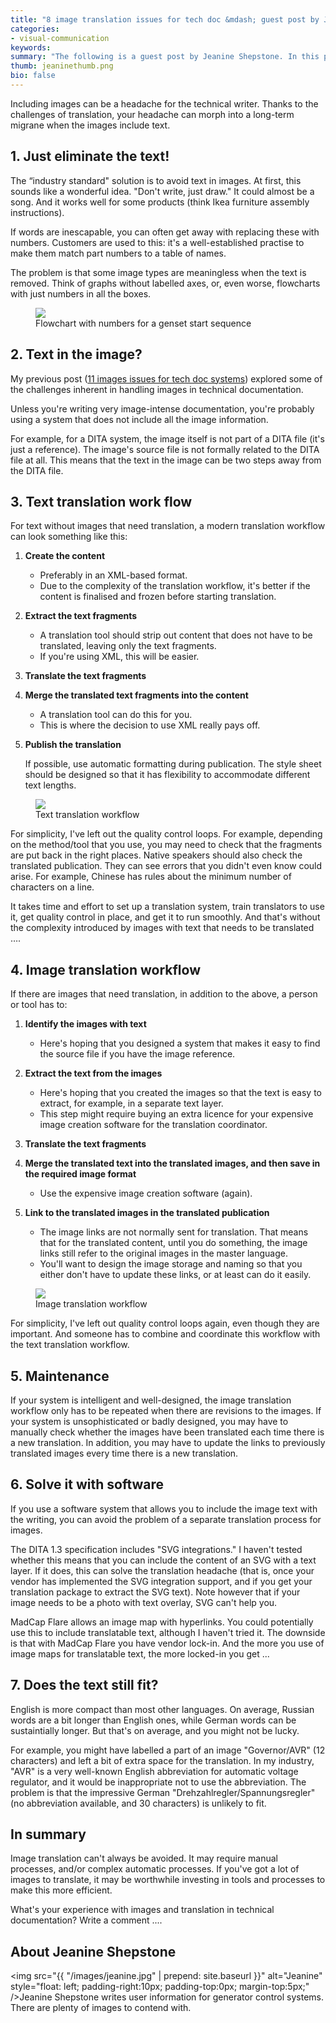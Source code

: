```yaml
---
title: "8 image translation issues for tech doc &mdash; guest post by Jeanine Shepstone"
categories:
- visual-communication
keywords: 
summary: "The following is a guest post by Jeanine Shepstone. In this post, Jeanine talks about some of the issues technical writers face when translating images in technical documentation. She outlines the workflows for both text translation and image translation, and the challenges of extracting, translation, and merging text back into images. Image translation is certainly one of the most difficult aspects of tech comm, and for this reason many people avoid it and stick with text only."
thumb: jeaninethumb.png
bio: false
---
```


Including images can be a headache for the technical writer. Thanks to the challenges of translation, your headache can morph into a long-term migrane when the images include text.

## 1. Just eliminate the text!

The “industry standard" solution is to avoid text in images. At first, this sounds like a wonderful idea. "Don't write, just draw." It could almost be a song. And it works well for some products (think Ikea furniture assembly instructions).

If words are inescapable, you can often get away with replacing these with numbers. Customers are used to this: it's a well-established practise to make them match part numbers to a table of names.

The problem is that some image types are meaningless when the text is removed. Think of graphs without labelled axes, or, even worse, flowcharts with just numbers in all the boxes.

<figure><a href="http://idratherbewriting.com"><img src="{{ "/images/gensetsequence.svg" | prepend: site.baseurl }}"/></a><figcaption>Flowchart with numbers for a genset start sequence</figcaption></figure>

## 2. Text in the image?

My previous post ([11 images issues for tech doc systems](http://idratherbewriting.com/2016/05/26/image-handling-strategies-guest-post/)) explored some of the challenges inherent in handling images in technical documentation. 

Unless you're writing very image-intense documentation, you're probably using a system that does not include all the image information.

For example, for a DITA system, the image itself is not part of a DITA file (it's just a reference). The image's source file is not formally related to the DITA file at all. This means that the text in the image can be two steps away from the DITA file.

## 3. Text translation work flow

For text without images that need translation, a modern translation workflow can look something like this:

1.  **Create the content**
    
    * Preferably in an XML-based format.
    * Due to the complexity of the translation workflow, it's better if the content is finalised and frozen before starting translation.
    
2.  **Extract the text fragments**
    
    * A translation tool should strip out content that does not have to be translated, leaving only the text fragments.
    * If you're using XML, this will be easier.
    
3.  **Translate the text fragments**
    
4.  **Merge the translated text fragments into the content**
    
    * A translation tool can do this for you.
    * This is where the decision to use XML really pays off. 
    
5.  **Publish the translation**
    
    If possible, use automatic formatting during publication. 
    The style sheet should be designed so that it has flexibility to accommodate different text lengths.
    
<figure><a href="http://idratherbewriting.com"><img src="{{ "/images/translationworkflowimages.svg" | prepend: site.baseurl }}"/></a><figcaption>Text translation workflow</figcaption></figure>
    
For simplicity, I've left out the quality control loops. For example, depending on the method/tool that you use, you may need to check that the fragments are put back in the right places. Native speakers should also check the translated publication. They can see errors that you didn't even know could arise. For example, Chinese has rules about the minimum number of characters on a line.

It takes time and effort to set up a translation system, train translators to use it, get quality control in place, and get it to run smoothly. And that's without the complexity introduced by images with text that needs to be translated ….

## 4. Image translation workflow

If there are images that need translation, in addition to the above, a person or tool has to:

1.  **Identify the images with text**
    
    * Here's hoping that you designed a system that makes it easy to find the source file if you have the image reference.
    
2.  **Extract the text from the images** 
    
    * Here's hoping that you created the images so that the text is easy to extract, for example, in a separate text layer. 
    * This step might require buying an extra licence for your expensive image creation software for the translation coordinator.
    
3.  **Translate the text fragments**
    
4.  **Merge the translated text into the translated images, and then save in the required image format**
    
    * Use the expensive image creation software (again). 
    
5.  **Link to the translated images in the translated publication**
    
    * The image links are not normally sent for translation. That means that for the translated content, until you do something, the image links still refer to the original images in the master language. 
    * You'll want to design the image storage and naming so that you either don't have to update these links, or at least can do it easily.

<figure><a href="http://idratherbewriting.com"><img src="{{ "/images/imagetranslationworkflow.svg" | prepend: site.baseurl }}"/></a><figcaption> Image translation workflow</figcaption></figure>

For simplicity, I've left out quality control loops again, even though they are important. And someone has to combine and coordinate this workflow with the text translation workflow. 

## 5. Maintenance

If your system is intelligent and well-designed, the image translation workflow only has to be repeated when there are revisions to the images. If your system is unsophisticated or badly designed, you may have to manually check whether the images have been translated each time there is a new translation. In addition, you may have to update the links to previously translated images every time there is a new translation.

## 6. Solve it with software

If you use a software system that allows you to include the image text with the writing, you can avoid the problem of a separate translation process for images. 

The DITA 1.3 specification includes "SVG integrations." I haven't tested whether this means that you can include the content of an SVG with a text layer. If it does, this can solve the translation headache (that is, once your vendor has implemented the SVG integration support, and if you get your translation package to extract the SVG text). Note however that if your image needs to be a photo with text overlay, SVG can't help you.

MadCap Flare allows an image map with hyperlinks. You could potentially use this to include translatable text, although I haven't tried it. The downside is that with MadCap Flare you have vendor lock-in. And the more you use of image maps for translatable text, the more locked-in you get ...

## 7. Does the text still fit?

English is more compact than most other languages. On average, Russian words are a bit longer than English ones, while German words can be sustaintially longer. But that's on average, and you might not be lucky. 

For example, you might have labelled a part of an image "Governor/AVR" (12 characters) and left a bit of extra space for the translation. In my industry, "AVR" is a very well-known English abbreviation for automatic voltage regulator, and it would be inappropriate not to use the abbreviation. The problem is that the impressive German "Drehzahlregler/Spannungsregler" (no abbreviation available, and 30 characters) is unlikely to fit.

## In summary

Image translation can't always be avoided. It may require manual processes, and/or complex automatic processes. If you've got a lot of images to translate, it may be worthwhile investing in tools and processes to make this more efficient.

What's your experience with images and translation in technical documentation? Write a comment ....

## About Jeanine Shepstone

<img src="{{ "/images/jeanine.jpg" | prepend: site.baseurl }}" alt="Jeanine" style="float: left; padding-right:10px; padding-top:0px; margin-top:5px;" />Jeanine Shepstone writes user information for generator control systems. There are plenty of images to contend with.

<div style="clear: both;"></div>
